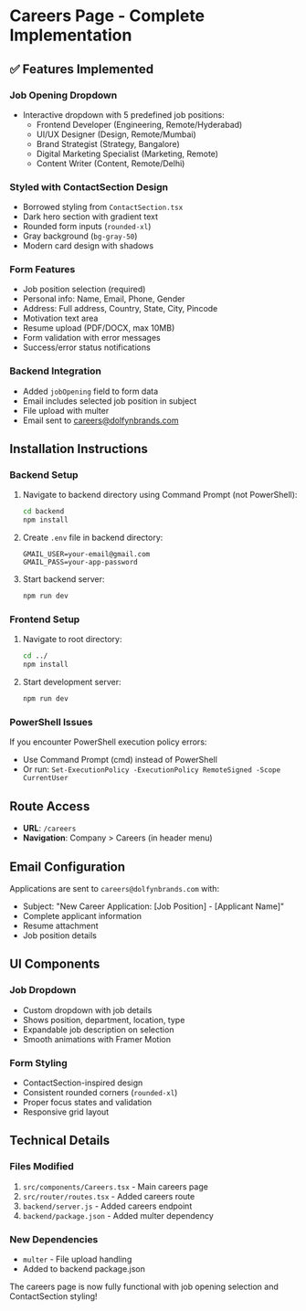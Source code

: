 # Careers Page - Complete Implementation

## ✅ Features Implemented

### **Job Opening Dropdown**
- Interactive dropdown with 5 predefined job positions:
  - Frontend Developer (Engineering, Remote/Hyderabad)
  - UI/UX Designer (Design, Remote/Mumbai) 
  - Brand Strategist (Strategy, Bangalore)
  - Digital Marketing Specialist (Marketing, Remote)
  - Content Writer (Content, Remote/Delhi)

### **Styled with ContactSection Design**
- Borrowed styling from `ContactSection.tsx`
- Dark hero section with gradient text
- Rounded form inputs (`rounded-xl`)
- Gray background (`bg-gray-50`)
- Modern card design with shadows

### **Form Features**
- Job position selection (required)
- Personal info: Name, Email, Phone, Gender
- Address: Full address, Country, State, City, Pincode
- Motivation text area
- Resume upload (PDF/DOCX, max 10MB)
- Form validation with error messages
- Success/error status notifications

### **Backend Integration**
- Added `jobOpening` field to form data
- Email includes selected job position in subject
- File upload with multer
- Email sent to careers@dolfynbrands.com

## Installation Instructions

### Backend Setup

1. Navigate to backend directory using Command Prompt (not PowerShell):

   ```cmd
   cd backend
   npm install
   ```

2. Create `.env` file in backend directory:

   ```env
   GMAIL_USER=your-email@gmail.com
   GMAIL_PASS=your-app-password
   ```

3. Start backend server:

   ```cmd
   npm run dev
   ```

### Frontend Setup

1. Navigate to root directory:

   ```cmd
   cd ../
   npm install
   ```

2. Start development server:

   ```cmd
   npm run dev
   ```

### PowerShell Issues

If you encounter PowerShell execution policy errors:
- Use Command Prompt (cmd) instead of PowerShell
- Or run: `Set-ExecutionPolicy -ExecutionPolicy RemoteSigned -Scope CurrentUser`

## Route Access

- **URL**: `/careers`
- **Navigation**: Company > Careers (in header menu)

## Email Configuration

Applications are sent to `careers@dolfynbrands.com` with:
- Subject: "New Career Application: [Job Position] - [Applicant Name]"
- Complete applicant information
- Resume attachment
- Job position details

## UI Components

### Job Dropdown
- Custom dropdown with job details
- Shows position, department, location, type
- Expandable job description on selection
- Smooth animations with Framer Motion

### Form Styling
- ContactSection-inspired design
- Consistent rounded corners (`rounded-xl`)
- Proper focus states and validation
- Responsive grid layout

## Technical Details

### Files Modified
1. `src/components/Careers.tsx` - Main careers page
2. `src/router/routes.tsx` - Added careers route
3. `backend/server.js` - Added careers endpoint
4. `backend/package.json` - Added multer dependency

### New Dependencies
- `multer` - File upload handling
- Added to backend package.json

The careers page is now fully functional with job opening selection and ContactSection styling!

